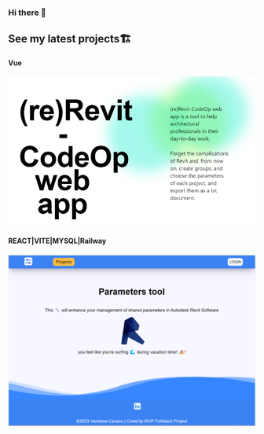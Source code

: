 ### Hi there 👋


## See my latest projects🏗️

#### Vue
[<img src="./re_Revit.PNG">](https://mvp-final-project-front-end-code-op.vercel.app/)

#### REACT|VITE|MYSQL|Railway
[<img src="./MainView.png">](https://mvp-fullstack-production.up.railway.app/)

<!--
**VanessaCavaco/VanessaCavaco** is a ✨ _special_ ✨ repository because its `README.md` (this file) appears on your GitHub profile.

Here are some ideas to get you started:

- 🔭 I’m currently working on ...
- 🌱 I’m currently learning ...
- 👯 I’m looking to collaborate on ...
- 🤔 I’m looking for help with ...
- 💬 Ask me about ...
- 📫 How to reach me: ...
- 😄 Pronouns: ...
- ⚡ Fun fact: ...
-->
